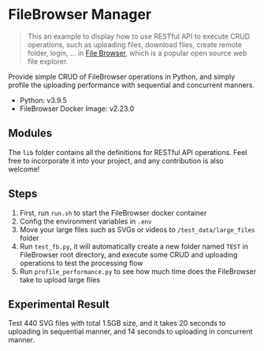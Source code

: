 # FileBrowser Manager

>This an example to display how to use RESTful API to execute CRUD operations, such as uploading files, download files, create remote folder, login, ... in [File Browser](https://github.com/filebrowser/filebrowser), which is a popular open source web file explorer.

Provide simple CRUD of FileBrowser operations in Python, and simply profile the uploading performance with sequential and concurrent manners.

- Python: v3.9.5
- FileBrowser Docker Image: v2.23.0

## Modules

The `lib` folder contains all the definitions for RESTful API operations. Feel free to incorporate it into your project, and any contribution is also welcome!

## Steps

1. First, run `run.sh` to start the FileBrowser docker container
2. Config the environment variables in `.env`
3. Move your large files such as SVGs or videos to `/test_data/large_files` folder
4. Run `test_fb.py`, it will automatically create a new folder named `TEST` in FileBrowser root directory, and execute some CRUD and uploading operations to test the processing flow
5. Run `profile_performance.py` to see how much time does the FileBrowser take to upload large files

## Experimental Result

Test 440 SVG files with total 1.5GB size, and it takes 20 seconds to uploading in sequential manner, and 14 seconds to uploading in concurrent manner.

